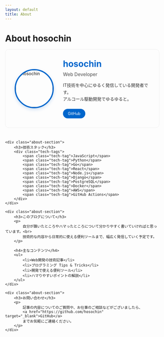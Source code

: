 ```yaml
---
layout: default
title: About
---
```


# About hosochin

<div class="about-container">
    <div class="about-profile">
        <div class="about-avatar">
            <img src="{{ '/icon_.jpg' | relative_url }}" alt="hosochin">
        </div>
        <div class="about-info">
            <h2>hosochin</h2>
            <p class="about-subtitle">Web Developer</p>
            <p class="about-description">
                IT技術を中心にゆるく発信している開発者です。<br>
                アルコール駆動開発でゆるゆると。
            </p>
            <div class="about-links">
                <a href="https://github.com/hosochin" target="_blank" class="about-link">
                    <span>GitHub</span>
                </a>
            </div>
        </div>
    </div>

    <div class="about-section">
        <h3>技術スタック</h3>
        <div class="tech-tags">
            <span class="tech-tag">JavaScript</span>
            <span class="tech-tag">Python</span>
            <span class="tech-tag">Go</span>
            <span class="tech-tag">React</span>
            <span class="tech-tag">Node.js</span>
            <span class="tech-tag">Django</span>
            <span class="tech-tag">PostgreSQL</span>
            <span class="tech-tag">Docker</span>
            <span class="tech-tag">AWS</span>
            <span class="tech-tag">GitHub Actions</span>
        </div>
    </div>

    <div class="about-section">
        <h3>このブログについて</h3>
        <p>
            自分が躓いたところやハマったところについて分かりやすく書いていければと思っています。<br>
            技術的な内容から日常的に使える便利ツールまで、幅広く発信していく予定です。
        </p>
        
        <h4>主なコンテンツ</h4>
        <ul>
            <li>Web開発の技術記事</li>
            <li>プログラミング Tips & Tricks</li>
            <li>開発で使える便利ツール</li>
            <li>ハマりやすいポイントの解説</li>
        </ul>
    </div>

    <div class="about-section">
        <h3>お問い合わせ</h3>
        <p>
            記事の内容についてのご質問や、お仕事のご相談などがございましたら、
            <a href="https://github.com/hosochin" target="_blank">GitHub</a>
            までお気軽にご連絡ください。
        </p>
    </div>
</div>

<style>
.about-container {
    max-width: 700px;
    margin: 0 auto;
}

.about-profile {
    display: flex;
    align-items: center;
    gap: 30px;
    margin-bottom: 40px;
    padding: 30px;
    background: #fdfdfd;
    border-radius: 12px;
    border: 1px solid #eee;
}

.about-avatar {
    flex-shrink: 0;
}

.about-avatar img {
    width: 120px;
    height: 120px;
    border-radius: 50%;
    object-fit: cover;
    border: 4px solid #0066cc;
    box-shadow: 0 4px 12px rgba(0, 102, 204, 0.2);
}

.about-info h2 {
    margin: 0 0 8px 0;
    color: #0066cc;
    font-size: 2em;
}

.about-subtitle {
    color: #666;
    font-size: 1.1em;
    margin: 0 0 15px 0;
    font-weight: 500;
}

.about-description {
    color: #333;
    line-height: 1.6;
    margin-bottom: 20px;
}

.about-links {
    display: flex;
    gap: 15px;
}

.about-link {
    display: inline-flex;
    align-items: center;
    padding: 8px 16px;
    background: #0066cc;
    color: white;
    text-decoration: none;
    border-radius: 20px;
    font-size: 0.9em;
    transition: all 0.2s ease;
}

.about-link:hover {
    background: #0052a3;
    text-decoration: none;
    color: white;
    transform: translateY(-1px);
}

.about-section {
    margin-bottom: 40px;
    padding: 25px;
    background: white;
    border-radius: 8px;
    box-shadow: 0 2px 4px rgba(0, 0, 0, 0.05);
}

.about-section h3 {
    color: #0066cc;
    margin: 0 0 20px 0;
    font-size: 1.4em;
    font-weight: 600;
    border-bottom: 2px solid #f0f8ff;
    padding-bottom: 10px;
}

.about-section h4 {
    color: #333;
    margin: 25px 0 15px 0;
    font-size: 1.1em;
}

.about-section p {
    line-height: 1.7;
    color: #555;
}

.about-section ul {
    padding-left: 20px;
    color: #555;
}

.about-section li {
    margin-bottom: 8px;
    line-height: 1.6;
}

.tech-tags {
    display: flex;
    flex-wrap: wrap;
    gap: 10px;
}

.tech-tag {
    background: #f0f8ff;
    color: #0066cc;
    padding: 6px 14px;
    border-radius: 20px;
    font-size: 0.9em;
    font-weight: 500;
    border: 1px solid #e6f2ff;
}

@media (max-width: 768px) {
    .about-profile {
        flex-direction: column;
        text-align: center;
        gap: 20px;
    }
    
    .about-avatar img {
        width: 100px;
        height: 100px;
    }
    
    .about-info h2 {
        font-size: 1.6em;
    }
    
    .tech-tags {
        justify-content: center;
    }
}
</style>